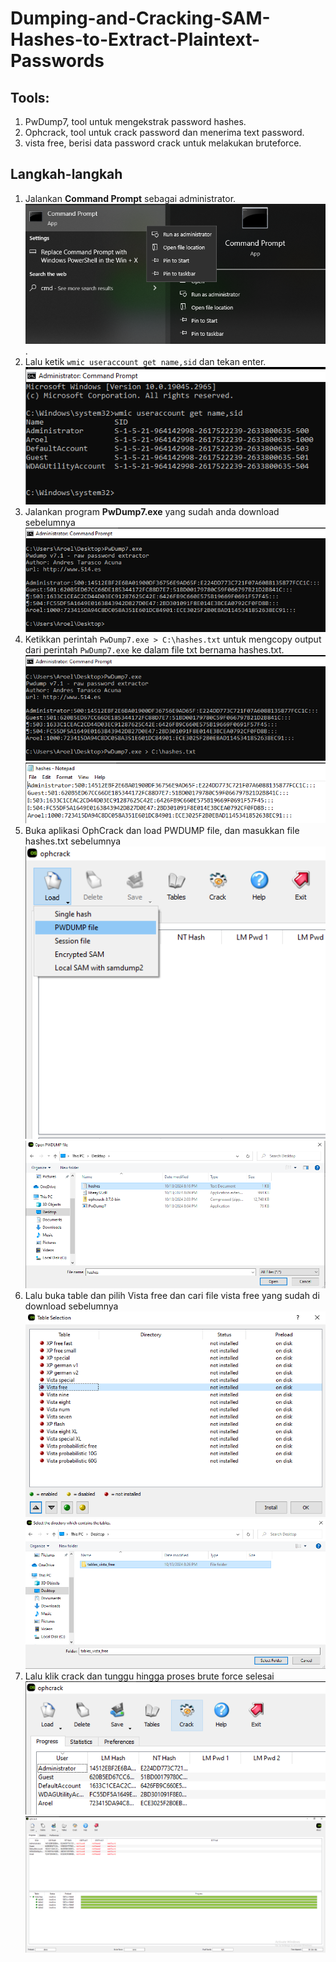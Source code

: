 # Dumping-and-Cracking-SAM-Hashes-to-Extract-Plaintext-Passwords

## Tools:
1. PwDump7, tool untuk mengekstrak password hashes.
2. Ophcrack, tool untuk crack password dan menerima text password.
3. vista free, berisi data password crack untuk melakukan bruteforce.

## Langkah-langkah
1. Jalankan **Command Prompt** sebagai administrator.
![Screenshot 2024-10-13 195544.png](https://github.com/SyahrulWijaya/Dumping-and-Cracking-SAM-Hashes-to-Extract-Plaintext-Passwords/blob/main/Screenshot%202024-10-13%20195544.png?raw=true).
2. Lalu ketik `wmic useraccount get name,sid` dan tekan enter.
![Screenshot 2024-10-13 195707.png](https://github.com/SyahrulWijaya/Dumping-and-Cracking-SAM-Hashes-to-Extract-Plaintext-Passwords/blob/main/Screenshot%202024-10-13%20195707.png?raw=true)
3. Jalankan program **PwDump7.exe** yang sudah anda download sebelumnya
![Screenshot 2024-10-13 201000.png](https://github.com/SyahrulWijaya/Dumping-and-Cracking-SAM-Hashes-to-Extract-Plaintext-Passwords/blob/main/Screenshot%202024-10-13%20201000.png?raw=true)
4. Ketikkan perintah `PwDump7.exe > C:\hashes.txt` untuk mengcopy output dari perintah `PwDump7.exe` ke dalam file txt bernama hashes.txt.
![Screenshot 2024-10-13 201129.png](https://github.com/SyahrulWijaya/Dumping-and-Cracking-SAM-Hashes-to-Extract-Plaintext-Passwords/blob/main/Screenshot%202024-10-13%20201129.png?raw=true)
![Screenshot 2024-10-13 201155.png](https://github.com/SyahrulWijaya/Dumping-and-Cracking-SAM-Hashes-to-Extract-Plaintext-Passwords/blob/main/Screenshot%202024-10-13%20201155.png?raw=true)
5. Buka aplikasi OphCrack dan load PWDUMP file, dan masukkan file hashes.txt sebelumnya
![Screenshot 2024-10-13 201732.png](https://github.com/SyahrulWijaya/Dumping-and-Cracking-SAM-Hashes-to-Extract-Plaintext-Passwords/blob/main/Screenshot%202024-10-13%20201732.png?raw=true)
![Screenshot 2024-10-13 201805.png](https://github.com/SyahrulWijaya/Dumping-and-Cracking-SAM-Hashes-to-Extract-Plaintext-Passwords/blob/main/Screenshot%202024-10-13%20201805.png?raw=true)
6. Lalu buka table dan pilih Vista free dan cari file vista free yang sudah di download sebelumnya
![Screenshot 2024-10-13 201918.png](https://github.com/SyahrulWijaya/Dumping-and-Cracking-SAM-Hashes-to-Extract-Plaintext-Passwords/blob/main/Screenshot%202024-10-13%20201918.png?raw=true)
![Screenshot 2024-10-13 202629.png](https://github.com/SyahrulWijaya/Dumping-and-Cracking-SAM-Hashes-to-Extract-Plaintext-Passwords/blob/main/Screenshot%202024-10-13%20202629.png?raw=true)
7. Lalu klik crack dan tunggu hingga proses brute force selesai
![Screenshot 2024-10-13 202737.png](https://github.com/SyahrulWijaya/Dumping-and-Cracking-SAM-Hashes-to-Extract-Plaintext-Passwords/blob/main/Screenshot%202024-10-13%20202737.png?raw=true)
![Screenshot 2024-10-13 210318.png](https://github.com/SyahrulWijaya/Dumping-and-Cracking-SAM-Hashes-to-Extract-Plaintext-Passwords/blob/main/Screenshot%202024-10-13%20210318.png?raw=true)
